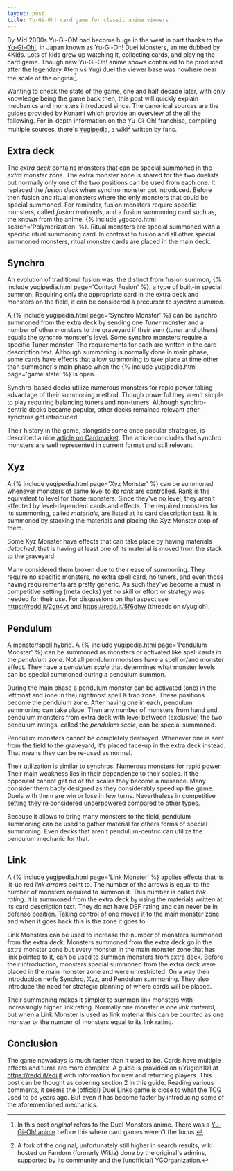 ```yaml
---
layout: post
title: Yu-Gi-Oh! card game for classic anime viewers
---
```


By Mid 2000s  Yu-Gi-Oh!  had become huge  in the west in  part thanks to
the [Yu-Gi-Oh!][yp-anime],  in Japan known as  Yu-Gi-Oh!  Duel Monsters,
anime dubbed  by 4Kids.  Lots  of kids  grew up watching  it, collecting
cards, and  playing the  card game.  Though  new Yu-Gi-Oh!   anime shows
continued  to be  produced after  the legendary  Atem vs  Yugi duel  the
viewer base was nowhere near the scale of the original[^o].

Wanting to check the state of the  game, one and half decade later, with
only knowledge being the game back  then, this post will quickly explain
mechanics and monsters introduced since.   The canonical sources are the
[guides][ygo-rb] provided by Konami which provide an overview of the all
the following.   For in-depth  information on the  Yu-Gi-Oh!  franchise,
compiling multiple  sources, there's [Yugipedia], a  wiki[^w] written by
fans.

## Extra deck

The _extra deck_  contains monsters that can be special  summoned in the
_extra monster  zone_.  The  extra monster  zone is  shared for  the two
duelists but  normally only one  of the two  positions can be  used from
each  one.  It replaced  the  _fusion  deck_  when synchro  monster  got
introduced.  Before  then fusion  and  ritual  monsters where  the  only
monsters that could be special  summoned.  For reminder, fusion monsters
require  specific  monsters, called  _fusion  materials_,  and a  fusion
summoning  card  such   as,  the  known  from  the   anime,  {%  include
ygocard.html  search='Polymerization' %}.   Ritual monsters  are special
summoned with a  specific ritual summoning card.  In  contrast to fusion
and all other special summoned monsters, ritual monster cards are placed
in the main deck.

## Synchro

An evolution of traditional fusion was, the distinct from fusion summon,
{% include yugipedia.html  page='Contact Fusion' %}, a  type of built-in
special summon.  Requiring  only the appropriate card in  the extra deck
and monsters on the field, it  can be considered a precursor to _synchro
summon_.

A {%  include yugipedia.html  page='Synchro Monster'  %} can  be synchro
summoned from the extra deck by sending one _Tuner_ monster and a number
of  other monsters  to the  graveyard if  their sum  (tuner and  others)
equals the  synchro monster's  level.  Some  synchro monsters  require a
specific Tuner  monster.  The requirements  for each are written  in the
card  description text.   Although summoning  is normally  done in  main
phase, some  cards have effects  that allow  summoning to take  place at
time other than summoner's main phase when the {% include yugipedia.html
page='game state' %} is open.

Synchro-based  decks utilize  numerous monsters  for rapid  power taking
advantage of their summoning method.  Though powerful they aren't simple
to   play  requiring   balancing   tuners   and  non-tuners.    Although
synchro-centric  decks became  popular,  other  decks remained  relevant
after synchros got introduced.

Their history  in the game,  alongside some once popular  strategies, is
described a nice [article  on Cardmarket][cm-sm].  The article concludes
that synchro monsters  are well represented in current  format and still
relevant.

## Xyz

A  {%  include yugipedia.html  page='Xyz  Monster'  %} can  be  summoned
whenever monsters of  same level to its _rank_ are  controlled.  Rank is
the equivalent  to level  for those monsters.   Since they've  no level,
they aren't affected by level-dependent cards and effects.  The required
monsters for its  summoning, called _materials_, are listed  at its card
description text. It  is summoned by stacking the  materials and placing
the Xyz Monster atop of them.

Some Xyz  Monster have effects that  can take place by  having materials
_detached_, that  is having at least  one of its material  is moved from
the stack to the graveyard.

Many  considered them  broken  due  to their  ease  of summoning.   They
require no specific  monsters, no extra spell card, no  tuners, and even
those having requirements are pretty  generic.  As such they've become a
must  in competitive  setting (meta  decks) yet  no skill  or effort  or
strategy was needed  for their use.  For disqussions on  that aspect see
https://redd.it/2gn4vt and https://redd.it/5f6qhw (threads on r/yugioh).

## Pendulum

A  monster/spell hybrid.   A  {%  include yugipedia.html  page='Pendulum
 Monster' %} can  be summoned as monsters or activated  like spell cards
 in the _pendulum zone_.  Not all  pendulum monsters have a spell or/and
 monster  effect.  They  have a  _pendulum scale_  that determines  what
 monster levels can be special summoned during a pendulum summon.

During the main  phase a pendulum monster can be  activated (one) in the
leftmost and (one in the) rightmost  spell & trap zone.  These positions
become the pendulum zone.  After  having one in each, pendulum summoning
can take  place.  Then  any number  of monsters  from hand  and pendulum
monsters from extra deck with level between (exclusive) the two pendulum
ratings, called the _pendulum scale_, can be special summoned.

Pendulum monsters cannot be completely  destroyed.  Whenever one is sent
from the field  to the graveyard, it's placed face-up  in the extra deck
instead. That means they can be re-used as normal.

Their utilization  is similar to  synchros. Numerous monsters  for rapid
power.  Their  main weakness lies  in their dependence to  their scales.
If the  opponent cannot get  rid of the  scales they become  a nuisance.
Many  consider them  badly designed  as they  considerably speed  up the
game. Duels  with them are  win or lose  in few turns.   Nevertheless in
competitive setting  they're considered  underpowered compared  to other
types.

Because  it  allows  to  bring  many monsters  to  the  field,  pendulum
summoning can  be used to  gather material  for others forms  of special
summoning.   Even decks  that  aren't pendulum-centric  can utilize  the
pendulum mechanic for that.

## Link

A {% include yugipedia.html page='Link  Monster' %} applies effects that
its lit-up  red _link  arrows_ point  to.  The number  of the  arrows is
equal to the  number of monsters required to summon  it.  This number is
called _link rating_.   It is summoned from the extra  deck by using the
materials written  at its card description  text.  They do not  have DEF
rating and can never be in defense position. Taking control of one moves
it to the  main monster zone and when  it goes back this is  the zone it
goes to.

Link Monsters  can be used to  increase the number of  monsters summoned
from the  extra deck.  Monsters summoned  from the extra deck  go in the
extra monster zone  but every monster in the main  monster zone that has
link pointed  to it,  can be  used to summon  monsters from  extra deck.
Before their introduction, monsters special summoned from the extra deck
were placed  in the main  monster zone and  were unrestricted. On  a way
their introduction nerfs Synchro, Xyz, and Pendulum summoning. They also
introduce the need for strategic planning of where cards will be placed.

Their  summoning  makes   it  simpler  to  summon   link  monsters  with
increasingly  higher link  rating.  Normally  one monster  is one  _link
material_, but when a Link Monster is  used as link material this can be
counted  as one  monster or  the number  of monsters  equal to  its link
rating.

## Conclusion

The  game nowadays  is  much faster  than  it used  to  be.  Cards  have
multiple effects  and turns  are more  complex. A  guide is  provided on
r/Yugioh101  at  https://redd.it/edjjit  with information  for  new  and
returning players.   This post can be  thought as covering section  2 in
this guide. Reading various comments, it seems the (official) Duel Links
game is  close to what  the TCG used  to be years  ago. But even  it has
become faster by introducing some of the aforementioned mechanics.

[^o]:
    In this  post _original_ refers  to the Duel Monsters  anime.  There
    was  a  [Yu-Gi-Oh!  anime][yp-toei]  before this  where  card  games
    weren't the focus.

[^w]:
    A  fork  of  the  original, unfortunately  still  higher  in  search
    results,  wiki  hosted  on  Fandom  (formerly  Wikia)  done  by  the
    original's admins,  supported by its community  and the (unofficial)
    [YGOrganization].

[yp-anime]: https://yugipedia.com/wiki/Yu-Gi-Oh!_(anime)
[ygo-rb]: https://www.yugioh-card.com/en/rulebook/
[Yugipedia]: https://yugipedia.com/wiki/Yugipedia
[cm-sm]: https://www.cardmarket.com/en/YuGiOh/Insight/Articles/History-of-the-Synchro-Mechanic
[yp-toei]: https://yugipedia.com/wiki/Yu-Gi-Oh!_(Toei_anime)
[YGOrganization]: https://ygorganization.com
